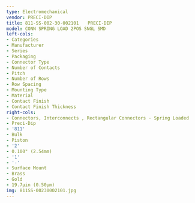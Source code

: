 ```yaml
---
type: Electromechanical
vendor: PRECI-DIP
title: 811-SS-002-30-002101　　PRECI-DIP
model: CONN SPRING LOAD 2POS SNGL SMD
left-cols:
- Categories
- Manufacturer
- Series
- Packaging 
- Connector Type
- Number of Contacts
- Pitch
- Number of Rows
- Row Spacing
- Mounting Type
- Material
- Contact Finish
- Contact Finish Thickness
right-cols:
- Connectors, Interconnects , Rectangular Connectors - Spring Loaded
- Preci-Dip
- '811'
- Bulk 
- Piston
- '2'
- 0.100" (2.54mm)
- '1'
- '-'
- Surface Mount
- Brass
- Gold
- 19.7µin (0.50µm)
img: 811SS-00230002101.jpg
---
```

